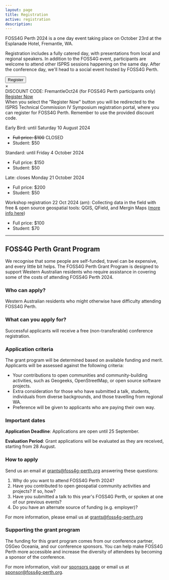```yaml
---
layout: page
title: Registration
active: registration
description:
---
```


FOSS4G Perth 2024 is a one day event taking place on October 23rd at the Esplanade Hotel, Fremantle, WA.

Registration includes a fully catered day, with presentations from local and regional speakers. In addition to the FOSS4G event, participants are welcome to attend other ISPRS sessions happening on the same day. After the conference day, we'll head to a social event hosted by FOSS4G Perth.

<div id="register" class="anchor-offset"></div>


<!-- Trigger/Open The Modal -->
<div class="button_wrapper center">
  <button id="regoBtn" class="button">Register</button>
</div>

<!-- The Modal -->
<div id="regoModal" class="modal">

  <!-- Modal content -->
  <div class="modal-content">
    <span class="close">&times;</span>
    <div>DISCOUNT CODE: <span class="bold">FremantleOct24</span> (for FOSS4G Perth participants only)</div>
    <div class="inner-regobutton">
      <a href="https://interpoint.eventsair.com/isprs/isprsrego" class="btn" target="_blank">Register Now</a>
    </div>
    <div>
      When you select the "Register Now" button you will be redirected to the ISPRS Technical Commission IV Symposium registration portal, where you can register for FOSS4G Perth. Remember to use the provided discount code.
    </div>
  </div>

</div>

Early Bird: until Saturday 10 August 2024
* ~~Full price: $100~~ CLOSED
* Student: $50

Standard: until Friday 4 October 2024
* Full price: $150
* Student: $50

Late: closes Monday 21 October 2024
* Full price: $200
* Student: $50

Workshop registration
22 Oct 2024 (am): Collecting data in the field with free & open source geospatial tools: QGIS, QField, and Mergin Maps (<a href="/program#workshop">more info here</a>)
* Full price: $100
* Student: $70

<div id="grant-program" class="anchor-offset"></div>

<hr/>

## FOSS4G Perth Grant Program


We recognise that some people are self-funded, travel can be expensive, and every little bit helps. The FOSS4G Perth Grant Program is designed to support Western Australian residents who require assistance in covering some of the costs of attending FOSS4G Perth 2024.

### Who can apply?

Western Australian residents who might otherwise have difficulty attending FOSS4G Perth.

### What can you apply for?

Successful applicants will receive a free (non-transferable) conference registration.

### Application criteria

The grant program will be determined based on available funding and merit. Applicants will be assessed against the following criteria:
- Your contributions to open communities and community-building activities, such as Geogeeks, OpenStreetMap, or open source software projects.
- Extra consideration for those who have submitted a talk, students, individuals from diverse backgrounds, and those travelling from regional WA.
- Preference will be given to applicants who are paying their own way.

### Important dates

**Application Deadline**: Applications are open until 25 September.

**Evaluation Period**: Grant applications will be evaluated as they are received, starting from 28 August.

### How to apply

Send us an email at <grants@foss4g-perth.org> answering these questions:

1. Why do you want to attend FOSS4G Perth 2024?
2. Have you contributed to open geospatial community activities and projects? If so, how?
3. Have you submitted a talk to this year's FOSS4G Perth, or spoken at one of our previous events?
4. Do you have an alternate source of funding (e.g. employer)?

For more information, please email us at <grants@foss4g-perth.org>

### Supporting the grant program

The funding for this grant program comes from our conference partner, OSGeo Oceania, and our conference sponsors.  You can help make FOSS4G Perth more accessible and increase the diversity of attendees by becoming a sponsor of the conference.

For more information, visit our [sponsors page](/sponsors) or email us at <sponsor@foss4g-perth.org>.

<script>
var modal = document.getElementById("regoModal");
var btn = document.getElementById("regoBtn");
var span = document.getElementsByClassName("close")[0];

btn.onclick = function() {
  modal.style.display = "block";
}

span.onclick = function() {
  modal.style.display = "none";
}

window.onclick = function(event) {
  if (event.target == modal) {
    modal.style.display = "none";
  }
}

document.addEventListener('click', function(event) {
  if (event.target.tagName === 'A' && event.target.target === '_blank') {
    modal.style.display = "none";
  }
});

</script>